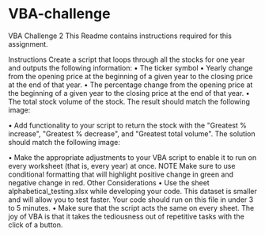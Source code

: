 # VBA-challenge
VBA Challenge 2
This Readme contains instructions required for this assignment.

Instructions
Create a script that loops through all the stocks for one year and outputs the following information:
•	The ticker symbol
•	Yearly change from the opening price at the beginning of a given year to the closing price at the end of that year.
•	The percentage change from the opening price at the beginning of a given year to the closing price at the end of that year.
•	The total stock volume of the stock. The result should match the following image:
 
•	Add functionality to your script to return the stock with the "Greatest % increase", "Greatest % decrease", and "Greatest total volume". The solution should match the following image:
 
•	Make the appropriate adjustments to your VBA script to enable it to run on every worksheet (that is, every year) at once.
NOTE
Make sure to use conditional formatting that will highlight positive change in green and negative change in red.
Other Considerations
•	Use the sheet alphabetical_testing.xlsx while developing your code. This dataset is smaller and will allow you to test faster. Your code should run on this file in under 3 to 5 minutes.
•	Make sure that the script acts the same on every sheet. The joy of VBA is that it takes the tediousness out of repetitive tasks with the click of a button.
